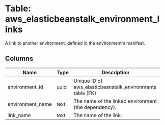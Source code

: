 
# Table: aws_elasticbeanstalk_environment_links
A link to another environment, defined in the environment's manifest.
## Columns
| Name        | Type           | Description  |
| ------------- | ------------- | -----  |
|environment_id|uuid|Unique ID of aws_elasticbeanstalk_environments table (FK)|
|environment_name|text|The name of the linked environment (the dependency).|
|link_name|text|The name of the link.|
